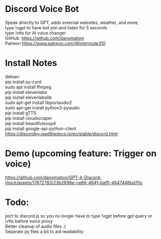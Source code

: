 # Discord Voice Bot
  Speak directly to GPT, adds external websites, weather, and more.  
  type !vgpt to have bot join and listen for 5 seconds  
  type !vtts for AI voice changer  
  GitHub: https://github.com/danomation  
  Patreon https://www.patreon.com/Wintermute310  
  
# Install Notes
debian:  
    pip install py-cord  
    sudo apt install ffmpeg  
    pip install elevenlabs  
    pip install elevenlabslib  
    sudo apt-get install libportaudio2  
    sudo apt-get install python3-pyaudio  
    pip install gTTS  
    pip install cloudscraper   
    pip install beautifulsoup4   
    pip install google-api-python-client   
    https://discordpy.readthedocs.io/en/stable/discord.html  

# Demo (upcoming feature: Trigger on voice)




https://github.com/danomation/GPT-4-Discord-Voice/assets/17872783/23b2698e-ce66-4641-baf0-4647446bd70c



# Todo: 
port to discord.js so you no longer have to type !vgpt before gpt query or !vtts before voice proxy    
Better cleanup of audio files :(    
Separate py files a bit to aid readability
